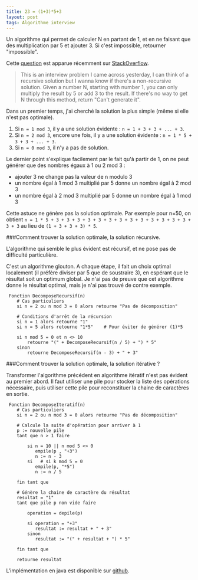 ```yaml
---
title: 23 = (1+3)*5+3
layout: post
tags: Algorithme interview
---
```


Un algorithme qui permet de calculer N en partant de 1, et en ne faisant que des multiplication par 5 et ajouter 3.
Si c'est impossible, retourner "impossible".

Cette [question](http://stackoverflow.com/questions/17652190/how-to-get-the-target-number-with-3-or-5-operations-without-recursion) est apparue récemment sur [StackOverflow](http://stackoverflow.com/).


> This is an interview problem I came across yesterday, I can think of a recursive solution but I wanna know if there's a non-recursive solution.
> Given a number N, starting with number 1, you can only multiply the result by 5 or add 3 to the result. If there's no way to get N through this method, return "Can't generate it".


Dans un premier temps, j'ai cherché la solution la plus simple (même si elle n'est pas optimale).

 1. Si `n = 1 mod 3`, il y a une solution évidente :  `n = 1 + 3 + 3 + ... + 3`.
 2. Si `n = 2 mod 3`, encore une fois, il y a une solution évidente : `n = 1 * 5 + 3 + 3 + ... + 3`.
 3. Si `n = 0 mod 3`, il n'y a pas de solution.

Le dernier point s'explique facilement par le fait qu'à partir de 1, on ne peut générer que des nombres égaux à 1 ou 2 mod 3 :

  - ajouter 3 ne change pas la valeur de n modulo 3
  - un nombre égal à 1 mod 3 multiplié par 5 donne un nombre égal à 2 mod 3
  - un nombre égal à 2 mod 3 multiplié par 5 donne un nombre égal à 1 mod 3


Cette astuce ne génère pas la solution optimale. Par exemple pour n=50, on obtient `n = 1 * 5 + 3 + 3 + 3 + 3 + 3 + 3 + 3 + 3 + 3 + 3 + 3 + 3 + 3 + 3 + 3` au lieu de `(1 + 3 + 3 + 3) * 5`.

###Comment trouver la solution optimale, la solution récursive.

L'algorithme qui semble le plus évident est récursif, et ne pose pas de difficulté particulière.

C'est un algorithme glouton. A chaque étape, il fait un choix optimal localement (il préfère diviser par 5 que de soustraire 3), en espérant que le résultat soit un optimum global.
Je n'ai pas de preuve que cet algorithme donne le résultat optimal, mais je n'ai pas trouvé de contre exemple.

     Fonction DecomposeRecursif(n)
        # Cas particuliers
        si n = 2 ou n mod 3 = 0 alors retourne "Pas de décomposition"

        # Conditions d'arrêt de la récursion
        si n = 1 alors retourne "1"
        si n = 5 alors retourne "1*5"    # Pour éviter de générer (1)*5

        si n mod 5 = 0 et n <> 10
            retourne "(" + DecomposeRecursif(n / 5) + ") * 5"
        sinon
            retourne DecomposeRecursif(n - 3) + " + 3"


###Comment trouver la solution optimale, la solution itérative ?

Transformer l'algorithme précédent en algorithme itératif n'est pas évident au premier abord.
Il faut utiliser une pile pour stocker la liste des opérations nécessaire, puis utiliser cette pile pour reconstituer la chaine de caractères en sortie.

     Fonction DecomposeIteratif(n)
        # Cas particuliers
        si n = 2 ou n mod 3 = 0 alors retourne "Pas de décomposition"

        # Calcule la suite d'opération pour arriver à 1
        p := nouvelle pile
        tant que n > 1 faire

            si n = 10 || n mod 5 <> 0
               empile(p , "+3")
               n := n - 3
            si   # si k mod 5 = 0
               empile(p, "*5")
               n := n / 5

        fin tant que

        # Génère la chaine de caractère du résultat
        resultat = "1"
        tant que pile p non vide faire

            operation = depile(p)

            si operation = "+3"
               resultat := resultat + " + 3"
            sinon
               resultat := "(" + resultat + ") * 5"

        fin tant que

        retourne resultat

L'implémentation en java est disponible sur [github](https://github.com/OlivierBourgain/AlgoInJava/tree/master/src/com/obourgain/algo/threeandfive).